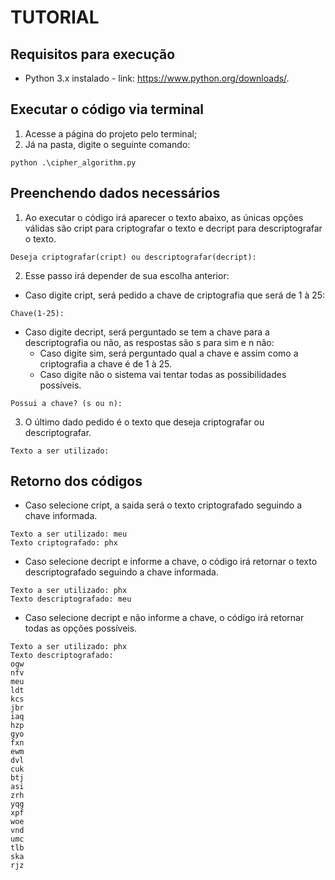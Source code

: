 # TUTORIAL

## Requisitos para execução
* Python 3.x instalado - link: https://www.python.org/downloads/.

## Executar o código via terminal
1. Acesse a página do projeto pelo terminal;
2. Já na pasta, digite o seguinte comando:
```
python .\cipher_algorithm.py
``` 

## Preenchendo dados necessários
1. Ao executar o código irá aparecer o texto abaixo, as únicas opções válidas são cript para criptografar o texto e decript para descriptografar o texto.
```
Deseja criptografar(cript) ou descriptografar(decript):
``` 
2. Esse passo irá depender de sua escolha anterior:
* Caso digite cript, será pedido a chave de criptografia que será de 1 à 25:
```
Chave(1-25):
``` 
* Caso digite decript, será perguntado se tem a chave para a descriptografia ou não, as respostas são s para sim e n não:
  - Caso digite sim, será perguntado qual a chave e assim como a criptografia a chave é de 1 à 25.
  - Caso digite não o sistema vai tentar todas as possibilidades possíveis.
```
Possui a chave? (s ou n): 
``` 

3. O último dado pedido é o texto que deseja criptografar ou descriptografar.
```
Texto a ser utilizado:
``` 

## Retorno dos códigos
* Caso selecione cript, a saida será o texto criptografado seguindo a chave informada.
```
Texto a ser utilizado: meu
Texto criptografado: phx
``` 
* Caso selecione decript e informe a chave, o código irá retornar o texto descriptografado seguindo a chave informada.
```
Texto a ser utilizado: phx
Texto descriptografado: meu
``` 

* Caso selecione decript e não informe a chave, o código irá retornar todas as opções possíveis.
```
Texto a ser utilizado: phx
Texto descriptografado:
ogw
nfv
meu
ldt
kcs
jbr
iaq
hzp
gyo
fxn
ewm
dvl
cuk
btj
asi
zrh
yqg
xpf
woe
vnd
umc
tlb
ska
rjz
``` 

